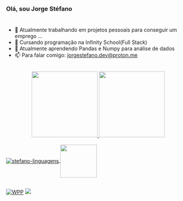 ### Olá, sou Jorge Stéfano
#

- 🔭 Atualmente trabalhando em projetos pessoais para conseguir um emprego ...
- 🌱 Cursando programação na Infinity School(Full Stack)
- 👯 Atualmente aprendendo Pandas e Numpy para análise de dados
- 📫 Para falar comigo: jorgestefano.dev@proton.me
##
<div align="center">
  <a href="https://github.com/jorgestefanodev">
  <img height="180em" src="https://github-readme-stats.vercel.app/api?username=jorgestefanodev&show_icons=true&theme=algolia&include_all_commits=true&count_private=true"/>
  <img height="180em" src="https://github-readme-stats.vercel.app/api/top-langs/?username=jorgestefanodev&layout=compact&langs_count=7&theme=algolia"/>
</div>
<div style="display: inline_block"><br>
  <img align="center" alt="stefano-linguagens" src="https://skills.thijs.gg/icons?i=python,mysql">
  <img align="center" height="90" width="100" src="https://cdn.jsdelivr.net/gh/devicons/devicon/icons/sqlalchemy/sqlalchemy-original-wordmark.svg" />
</div>
  
 ##
 <a href="https://wa.me/5571982978322"> ![WPP](https://img.shields.io/badge/WhatsApp-25D366?style=for-the-badge&logo=whatsapp&logoColor=white)</a>
 <a href = "mailto:jorgestefano.dev@proton.me"><img src="https://img.shields.io/badge/ProtonMail-8B89CC?style=for-the-badge&logo=protonmail&logoColor=white" target="_blank"></a>
